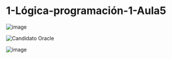 # 1-Lógica-programación-1-Aula5
 
![image](https://github.com/Galbickus/1-logica-programacion-1-Aula5/assets/135274833/fa96039b-ba61-46e4-a57c-fad7d58be232)

![Candidato Oracle](https://github.com/Galbickus/1-logica-programacion-1-Aula1/assets/135274833/76bafaca-a9d5-4eac-a8a3-577df0b57449)

![image](https://github.com/Galbickus/1-logica-programacion-1-Aula5/assets/135274833/0c4f6862-1d2d-4c14-a273-f225a89de1d8)




